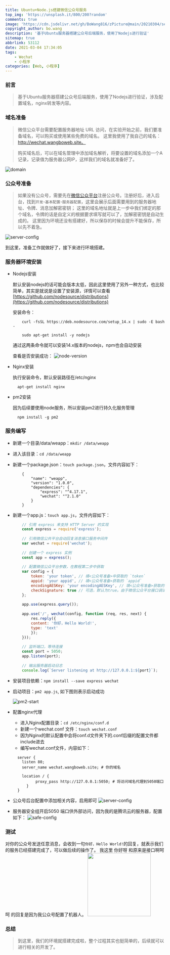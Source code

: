 ```yaml
---
title: Ubuntu+Node.js搭建微信公众号服务
top_img: 'https://unsplash.it/800/200?random'
comments: true
image: 'https://cdn.jsdelivr.net/gh/BoWang816/zPicture@main/20210304/server-config.png'
copyright_author: bo.wang
description: '基于Ubuntu服务器搭建公众号后端服务，使用了Nodejs进行验证'
sitemap: true
abbrlink: 53112
date: 2021-03-04 17:34:05
tags:
    - Wechat
    - 小程序
categories: [Web, 小程序]
---
```


### 前言
> 基于Ubuntu服务器搭建公众号后端服务，使用了Nodejs进行验证，涉及配置域名，nginx转发等内容。

### 域名准备
>微信公众平台需要配置服务器地址 URL 访问，在实验开始之前，我们要准备域名，可以购买或使用某些免费的域名。
这里我使用了我自己的域名：http://wechat.wangboweb.site。

> 购买域名后，可以在域名管理中添加域名解析，将要设置的域名添加一个A记录，记录值为服务器公网IP，这样我们的域名就准备好了。

![domain](https://cdn.jsdelivr.net/gh/BoWang816/zPicture@main/20210304/domain.png)

### 公众号准备
> 如果没有公众号，需要先在[微信公众平台](https://mp.weixin.qq.com)注册公众号。注册好后，进入后台，找到`开发`-`基本配置`-`服务器配置`，这里会展示后面需要用到的服务器地址、令牌、消息加解密密钥；
> 这里的域名地址就是上一步中我们绑定的那个域名，令牌的话是自定义的根据要求填写就可以了，加解密密钥是自动生成的。
> 这里因为环境还没有搭建好，所以保存的时候会提升不能保存，所以先不着急。

![server-config](https://cdn.jsdelivr.net/gh/BoWang816/zPicture@main/20210304/server-config.png)

到这里，准备工作就做好了，接下来进行环境搭建。

### 服务器环境安装

- Nodejs安装

    默认安装nodejs的话可能会版本太低，因此这里使用了另外一种方式，也比较简单，其实是就说是设置了安装源，详情可以查看[https://github.com/nodesource/distributions](https://github.com/nodesource/distributions)
  
    安装命令：
    ```shell
        curl -fsSL https://deb.nodesource.com/setup_14.x | sudo -E bash -
  
        sudo apt-get install -y nodejs
    ```
    通过这两条命令就可以安装14.x版本的nodejs，npm也会自动安装
    
    查看是否安装成功：
    ![node-version](https://cdn.jsdelivr.net/gh/BoWang816/zPicture@main/20210304/node-version.png)
  
- Nginx安装
  
    执行安装命令，默认安装路径在/etc/nginx
    ```shell
      apt-get install nginx
    ```
- pm2安装
    
    因为后续要使用node服务，所以安装pm2进行持久化服务管理
    ```shell
      npm install -g pm2
    ```


### 服务编写

- 新建一个目录/data/weapp：`mkdir /data/weapp`

- 进入该目录：`cd /data/weapp`
    
- 新建一个package.json：`touch package.json`，文件内容如下：
    ```shell
        {
            "name": "weapp",
            "version": "1.0.0",
            "dependencies": {
                "express": "^4.17.1",
                "wechat": "^2.1.0"
            }
        }
    ```
  
- 新建一个app.js：`touch app.js`，文件内容如下：
    ```javascript
        // 引用 express 来支持 HTTP Server 的实现
        const express = require('express');
        
        // 引用微信公共平台自动回复消息接口服务中间件
        var wechat = require('wechat');
        
        // 创建一个 express 实例
        const app = express();
        
        // 配置微信公众平台参数，在教程第二步中获取
        var config = {
            token: 'your token', // 填<公众号准备>中获取的 `token`
            appid: 'your appid', // 填<公众号准备>获取的 `appid`
            encodingAESKey: 'your encodingAESKey', // 填<公众号准备>获取的 `encodingAESKey`
            checkSignature: true // 可选，默认为true。由于微信公众平台接口调试工具在明文模式下不发送签名，所以如要使用该测试工具，请将其设置为false
        };
        
        app.use(express.query());
        
        app.use('/', wechat(config, function (req, res, next) {
            res.reply({
            content: '你好，Hello World!',
            type: 'text'
            });
        }));
        
        // 监听端口，等待连接
        const port = 5050;
        app.listen(port);
        
        // 输出服务器启动日志
        console.log(`Server listening at http://127.0.0.1:${port}`);
    ```

- 安装项目依赖：`npm install --save express wechat`
    
- 启动项目：`pm2 app.js`, 如下图则表示启动成功
  
  ![pm2-start](https://cdn.jsdelivr.net/gh/BoWang816/zPicture@main/20210304/pm2-start.png)

- 配置nginx代理
    
    - 进入Nginx配置目录：`cd /etc/nginx/conf.d`
    - 新建一个wechat.conf 文件：`touch wechat.conf`
    - 因为Nginx的默认配置中会将conf.d文件夹下的.conf后缀的配置文件都include进去
    - 编写wechat.conf文件，内容如下：
    ```shell
      server {
        listen 80;
        server_name wechat.wangboweb.site; # 你的域名

        location / {
              proxy_pass http://127.0.0.1:5050; # 将访问域名代理到5050端口
          }
      }
    ```

- 公众号后台配置中添加相关内容，启用即可
  ![server-config](https://cdn.jsdelivr.net/gh/BoWang816/zPicture@main/20210304/server-config.png)
  
- 服务器安全组开启5050 端口供外部访问，因为我的是腾讯云的服务器，配置如下：
  ![safe-config](https://cdn.jsdelivr.net/gh/BoWang816/zPicture@main/20210304/safe-config.png)


### 测试

对你的公众号发送任意消息，会收到一句`你好，Hello World!`的回复，就表示我们的服务已经搭建完成了，可以做后续的操作了。 我这里 你好呀 和原来是接口啊呵呵 的回复是因为我公众号配置了机器人。
<image  width="200" src="https://cdn.jsdelivr.net/gh/BoWang816/zPicture@main/20210304/success.jpeg"/>

### 总结

> 到这里，我们的环境就搭建完成啦，整个过程其实也挺简单的，后续就可以进行相关的开发了。

